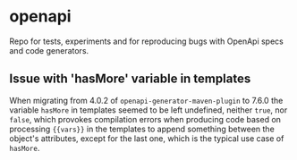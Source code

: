 # openapi
Repo for tests, experiments and for reproducing bugs with OpenApi specs and code generators.

## Issue with 'hasMore' variable in templates

When migrating from 4.0.2 of `openapi-generator-maven-plugin` to 7.6.0 the variable `hasMore`
in templates seemed to be left undefined, neither `true`, nor `false`, which provokes compilation
errors when producing code based on processing `{{vars}}` in the templates to append something
between the object's attributes, except for the last one, which is the typical use case of `hasMore`.
